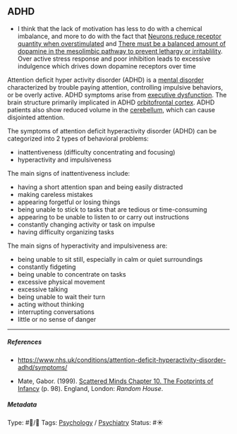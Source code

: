 ## ADHD

* I think that the lack of motivation has less to do with a chemical imbalance, and more to do with the fact that [Neurons reduce receptor quantity when overstimulated](Neurons%20reduce%20receptor%20quantity%20when%20overstimulated.md) and [There must be a balanced amount of dopamine in the mesolimbic pathway to prevent lethargy or irritablility](There%20must%20be%20a%20balanced%20amount%20of%20dopamine%20in%20the%20mesolimbic%20pathway%20to%20prevent%20lethargy%20or%20irritablility.md). Over active stress response and poor inhibition leads to excessive indulgence which drives down dopamine receptors over time

Attention deficit hyper activity disorder (ADHD) is a [mental disorder]() characterized by trouble paying attention, controlling impulsive behaviors, or be overly active. ADHD symptoms arise from [executive dysfunction](Executive%20functions.md). The brain structure primarily implicated in ADHD [orbitofrontal cortex](Orbitofrontal%20cortex.md). ADHD patients also show reduced volume in the [cerebellum](Cerebellum.md), which can cause disjointed attention.

The symptoms of attention deficit hyperactivity disorder (ADHD) can be categorized into 2 types of behavioral problems:

* inattentiveness (difficulty concentrating and focusing)
* hyperactivity and impulsiveness

The main signs of inattentiveness include:

* having a short attention span and being easily distracted
* making careless mistakes 
* appearing forgetful or losing things
* being unable to stick to tasks that are tedious or time-consuming
* appearing to be unable to listen to or carry out instructions
* constantly changing activity or task on impulse
* having difficulty organizing tasks

The main signs of hyperactivity and impulsiveness are:

* being unable to sit still, especially in calm or quiet surroundings
* constantly fidgeting
* being unable to concentrate on tasks
* excessive physical movement
* excessive talking
* being unable to wait their turn
* acting without thinking
* interrupting conversations
* little or no sense of danger

---

##### References

* https://www.nhs.uk/conditions/attention-deficit-hyperactivity-disorder-adhd/symptoms/

* Mate, Gabor. (1999). [Scattered Minds Chapter 10. The Footprints of Infancy](Scattered%20Minds%20Chapter%2010.%20The%20Footprints%20of%20Infancy.md) (p. 98). England, London: *Random House*.

##### Metadata

Type: #🔵/🔵 
Tags: [Psychology](Psychology.md) / [Psychiatry](Psychiatry.md)
Status: #☀️ 
